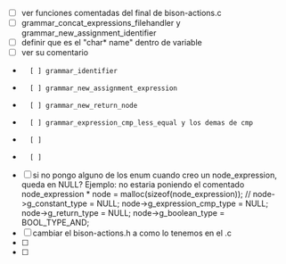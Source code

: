 - [ ] ver funciones comentadas del final de bison-actions.c
- [ ] grammar_concat_expressions_filehandler y grammar_new_assignment_identifier
- [ ] definir que es el "char* name" dentro de variable
- [ ] ver su comentario
-       [ ] grammar_identifier
-       [ ] grammar_new_assignment_expression
-       [ ] grammar_new_return_node
-       [ ] grammar_expression_cmp_less_equal y los demas de cmp
-       [ ] 
-       [ ] 
- [ ] si no pongo alguno de los enum cuando creo un node_expression, queda en NULL? Ejemplo: no estaria poniendo el comentado
        node_expression * node = malloc(sizeof(node_expression));
        // node->g_constant_type = NULL;
        node->g_expression_cmp_type = NULL;
        node->g_return_type = NULL;
        node->g_boolean_type = BOOL_TYPE_AND;
- [ ] cambiar el bison-actions.h a como lo tenemos en el .c
- [ ] 
- [ ] 
